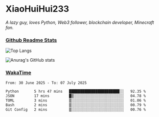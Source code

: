 # XiaoHuiHui233

*A lazy guy, loves Python, Web3 follower, blockchain developer, Minecraft fan.*

### [Github Readme Stats](https://github.com/anuraghazra/github-readme-stats)

![Top Langs](https://github-readme-stats.vercel.app/api/top-langs/?username=XiaoHuiHui233&layout=compact&theme=github_dark)

![Anurag's GitHub stats](https://github-readme-stats.vercel.app/api?username=XiaoHuiHui233&show_icons=true&theme=github_dark)

### [WakaTime](https://wakatime.com)

<!--START_SECTION:waka-->

```txt
From: 30 June 2025 - To: 07 July 2025

Python       5 hrs 47 mins   ███████████████████████░░   92.35 %
JSON         17 mins         █▒░░░░░░░░░░░░░░░░░░░░░░░   04.78 %
TOML         3 mins          ▒░░░░░░░░░░░░░░░░░░░░░░░░   01.06 %
Bash         2 mins          ▒░░░░░░░░░░░░░░░░░░░░░░░░   00.79 %
Git Config   2 mins          ▒░░░░░░░░░░░░░░░░░░░░░░░░   00.76 %
```

<!--END_SECTION:waka-->
